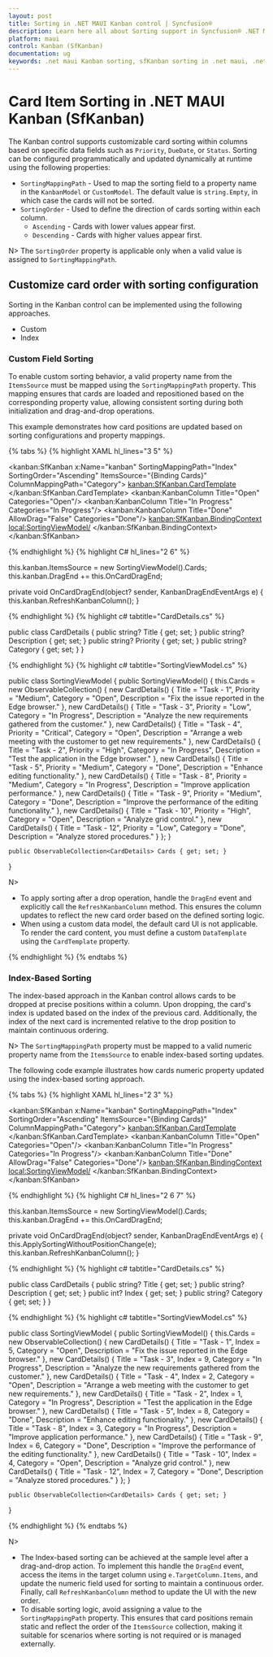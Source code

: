 ```yaml
---
layout: post
title: Sorting in .NET MAUI Kanban control | Syncfusion®
description: Learn here all about Sorting support in Syncfusion® .NET MAUI Kanban Board (SfKanban) control and more.
platform: maui
control: Kanban (SfKanban)
documentation: ug
keywords: .net maui Kanban sorting, sfKanban sorting in .net maui, .net maui Kanban sorting support.
---
```


# Card Item Sorting in .NET MAUI Kanban (SfKanban)

The Kanban control supports customizable card sorting within columns based on specific data fields such as `Priority`, `DueDate`, or `Status`. Sorting can be configured programmatically and updated dynamically at runtime using the following properties:

* `SortingMappingPath` - Used to map the sorting field to a property name in the `KanbanModel` or `CustomModel`. The default value is `string.Empty`, in which case the cards will not be sorted.
* `SortingOrder` - Used to define the direction of cards sorting within each column.
   * `Ascending` - Cards with lower values appear first.
   * `Descending` - Cards with higher values appear first. 

N> The `SortingOrder` property is applicable only when a valid value is assigned to `SortingMappingPath`.

## Customize card order with sorting configuration

Sorting in the Kanban control can be implemented using the following approaches.

   * Custom
   * Index

### Custom Field Sorting

To enable custom sorting behavior, a valid property name from the `ItemsSource` must be mapped using the `SortingMappingPath` property. This mapping ensures that cards are loaded and repositioned based on the corresponding property value, allowing consistent sorting during both initialization and drag-and-drop operations.

This example demonstrates how card positions are updated based on sorting configurations and property mappings.

{% tabs %}
{% highlight XAML hl_lines="3 5" %}

<kanban:SfKanban x:Name="kanban" 
                 SortingMappingPath="Index"
                 SortingOrder="Ascending"
                 ItemsSource="{Binding Cards}"
                 ColumnMappingPath="Category">
    <kanban:SfKanban.CardTemplate>
        <DataTemplate >
            <Border Stroke="Black" StrokeThickness="1" StrokeShape="RoundRectangle 8" Background="#F3CFCE">
                <Grid RowDefinitions="Auto,Auto,Auto" ColumnDefinitions="Auto,*" ColumnSpacing="8" Padding="8">
                    <HorizontalStackLayout Grid.Row="0" Grid.ColumnSpan="2" Spacing="4" VerticalOptions="Center" HeightRequest="20">
                        <Label Grid.Row="0" Grid.ColumnSpan="2" Text="{Binding Priority, StringFormat='• {0}'}" FontSize="14"             FontAttributes="Bold" TextColor="Orange" VerticalOptions="Center" VerticalTextAlignment="Center" HeightRequest="20"/>
                    </HorizontalStackLayout>
                    <Label Grid.Row="1" Grid.ColumnSpan="2" Text="{Binding Title}" FontAttributes="Bold" FontSize="14" HorizontalTextAlignment="Center" VerticalTextAlignment="Center" Margin="5"/>
                    <Label Grid.Row="2" Grid.ColumnSpan="2" Text="{Binding Description}" FontSize="12" HorizontalTextAlignment="Center" LineBreakMode="WordWrap" Margin="5"/>
                </Grid>
            </Border>
        </DataTemplate>
    </kanban:SfKanban.CardTemplate>
    <kanban:KanbanColumn Title="Open" Categories="Open"/>
    <kanban:KanbanColumn Title="In Progress" Categories="In Progress"/>
    <kanban:KanbanColumn Title="Done" AllowDrag="False" Categories="Done"/>
    <kanban:SfKanban.BindingContext>
        <local:SortingViewModel/>
    </kanban:SfKanban.BindingContext>
</kanban:SfKanban>

{% endhighlight %}
{% highlight C# hl_lines="2 6" %}

this.kanban.ItemsSource = new SortingViewModel().Cards;
this.kanban.DragEnd += this.OnCardDragEnd;

private void OnCardDragEnd(object? sender, KanbanDragEndEventArgs e)
{
    this.kanban.RefreshKanbanColumn();
}

{% endhighlight %}
{% highlight c# tabtitle="CardDetails.cs" %}

public class CardDetails
{
    public string? Title { get; set; }
    public string? Description { get; set; }
    public string? Priority { get; set; }
    public string? Category { get; set; }
}

{% endhighlight %}
{% highlight c# tabtitle="SortingViewModel.cs" %}

public class SortingViewModel
{
    public SortingViewModel()
    {
        this.Cards = new ObservableCollection<CardDetails>()
        {
            new CardDetails() { Title = "Task - 1", Priority = "Medium", Category = "Open", Description = "Fix the issue reported in the Edge browser." },
            new CardDetails() { Title = "Task - 3", Priority = "Low", Category = "In Progress", Description = "Analyze the new requirements gathered from the customer." },
            new CardDetails() { Title = "Task - 4", Priority = "Critical", Category = "Open", Description = "Arrange a web meeting with the customer to get new requirements." },
            new CardDetails() { Title = "Task - 2", Priority = "High", Category = "In Progress", Description = "Test the application in the Edge browser." },
            new CardDetails() { Title = "Task - 5", Priority = "Medium", Category = "Done", Description = "Enhance editing functionality." },
            new CardDetails() { Title = "Task - 8", Priority = "Medium", Category = "In Progress", Description = "Improve application performance." },
            new CardDetails() { Title = "Task - 9", Priority = "Medium", Category = "Done", Description = "Improve the performance of the editing functionality." },
            new CardDetails() { Title = "Task - 10", Priority = "High", Category = "Open", Description = "Analyze grid control." },
            new CardDetails() { Title = "Task - 12", Priority = "Low", Category = "Done", Description = "Analyze stored procedures." }
        };
    }

    public ObservableCollection<CardDetails> Cards { get; set; }
}

N> 
 * To apply sorting after a drop operation, handle the `DragEnd` event and explicitly call the `RefreshKanbanColumn` method. This ensures the column updates to reflect the new card order based on the defined sorting logic.
 * When using a custom data model, the default card UI is not applicable. To render the card content, you must define a custom `DataTemplate` using the `CardTemplate` property.

{% endhighlight %}
{% endtabs %}

### Index-Based Sorting

The index-based approach in the Kanban control allows cards to be dropped at precise positions within a column. Upon dropping, the card's index is updated based on the index of the previous card. Additionally, the index of the next card is incremented relative to the drop position to maintain continuous ordering.

N> The `SortingMappingPath` property must be mapped to a valid numeric property name from the `ItemsSource` to enable index-based sorting updates.

The following code example illustrates how cards numeric property updated using the index-based sorting approach.

{% tabs %}
{% highlight XAML hl_lines="2 3" %}

<kanban:SfKanban x:Name="kanban" 
                 SortingMappingPath="Index"
                 SortingOrder="Ascending"
                 ItemsSource="{Binding Cards}"
                 ColumnMappingPath="Category">
    <kanban:SfKanban.CardTemplate>
        <DataTemplate >
                    <Border Stroke="Black" StrokeThickness="1" StrokeShape="RoundRectangle 8" Background="#F3EADC">
                <Grid RowDefinitions="Auto,Auto,Auto" ColumnDefinitions="Auto,*" ColumnSpacing="8" Padding="8">
                    <HorizontalStackLayout Grid.Row="0" Grid.ColumnSpan="2" Spacing="4" VerticalOptions="Center" HeightRequest="20" HorizontalOptions="End">
                                <Label Text="{Binding Index, StringFormat='Rank #{0}'}" FontSize="14" FontAttributes="Bold" TextColor="#026B6E" VerticalOptions="Center" VerticalTextAlignment="Center" HeightRequest="20"/>
                    </HorizontalStackLayout>
                    <Label Grid.Row="1" Grid.ColumnSpan="2" Text="{Binding Title}" FontAttributes="Bold" FontSize="14" HorizontalTextAlignment="Center" VerticalTextAlignment="Center" Margin="5"/>
                    <Label Grid.Row="2" Grid.ColumnSpan="2" Text="{Binding Description}" FontSize="12" HorizontalTextAlignment="Center" LineBreakMode="WordWrap" Margin="5"/>
                </Grid>
            </Border>
        </DataTemplate>
    </kanban:SfKanban.CardTemplate>
    <kanban:KanbanColumn Title="Open" Categories="Open"/>
    <kanban:KanbanColumn Title="In Progress" Categories="In Progress"/>
    <kanban:KanbanColumn Title="Done" AllowDrag="False" Categories="Done"/>
    <kanban:SfKanban.BindingContext>
        <local:SortingViewModel/>
    </kanban:SfKanban.BindingContext>
</kanban:SfKanban>

{% endhighlight %}
{% highlight C# hl_lines="2 6 7" %}

this.kanban.ItemsSource = new SortingViewModel().Cards;
this.kanban.DragEnd += this.OnCardDragEnd;

private void OnCardDragEnd(object? sender, KanbanDragEndEventArgs e)
{
    this.ApplySortingWithoutPositionChange(e);
    this.kanban.RefreshKanbanColumn();
}

{% endhighlight %}
{% highlight c# tabtitle="CardDetails.cs" %}

public class CardDetails
{
    public string? Title { get; set; }
    public string? Description { get; set; }
    public int? Index { get; set; }
    public string? Category { get; set; }
}

{% endhighlight %}
{% highlight c# tabtitle="SortingViewModel.cs" %}

public class SortingViewModel
{
    public SortingViewModel()
    {
        this.Cards = new ObservableCollection<CardDetails>()
        {
            new CardDetails() { Title = "Task - 1", Index = 5, Category = "Open", Description = "Fix the issue reported in the Edge browser." },
            new CardDetails() { Title = "Task - 3", Index = 9, Category = "In Progress", Description = "Analyze the new requirements gathered from the customer." },
            new CardDetails() { Title = "Task - 4", Index = 2, Category = "Open", Description = "Arrange a web meeting with the customer to get new requirements." },
            new CardDetails() { Title = "Task - 2", Index = 1, Category = "In Progress", Description = "Test the application in the Edge browser." },
            new CardDetails() { Title = "Task - 5", Index = 8, Category = "Done", Description = "Enhance editing functionality." },
            new CardDetails() { Title = "Task - 8", Index = 3, Category = "In Progress", Description = "Improve application performance." },
            new CardDetails() { Title = "Task - 9", Index = 6, Category = "Done", Description = "Improve the performance of the editing functionality." },
            new CardDetails() { Title = "Task - 10", Index = 4, Category = "Open", Description = "Analyze grid control." },
            new CardDetails() { Title = "Task - 12", Index = 7, Category = "Done", Description = "Analyze stored procedures." }
        };
    }
    
    public ObservableCollection<CardDetails> Cards { get; set; }
}

{% endhighlight %}
{% endtabs %}

N> 
 * The Index-based sorting can be achieved at the sample level after a drag-and-drop action. To implement this handle the `DragEnd` event, access the items in the target column using `e.TargetColumn.Items`, and update the numeric field used for sorting to maintain a continuous order. Finally, call `RefreshKanbanColumn` method to update the UI with the new order.
 * To disable sorting logic, avoid assigning a value to the `SortingMappingPath` property. This ensures that card positions remain static and reflect the order of the `ItemsSource` collection, making it suitable for scenarios where sorting is not required or is managed externally.
